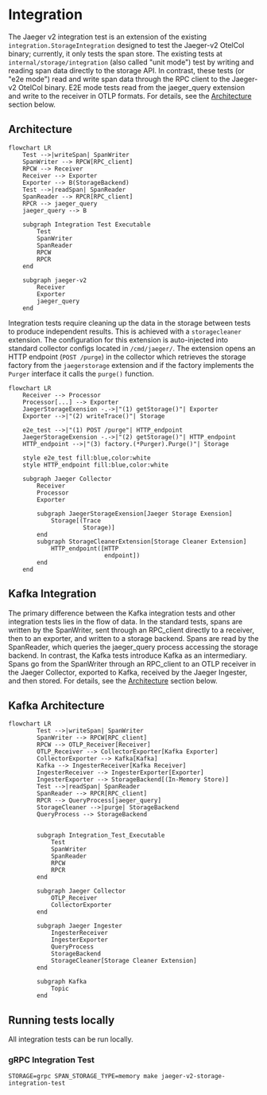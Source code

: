 # Integration

The Jaeger v2 integration test is an extension of the existing `integration.StorageIntegration` designed to test the Jaeger-v2 OtelCol binary; currently, it only tests the span store. The existing tests at `internal/storage/integration` (also called "unit mode") test by writing and reading span data directly to the storage API. In contrast, these tests (or "e2e mode") read and write span data through the RPC client to the Jaeger-v2 OtelCol binary. E2E mode tests read from the jaeger_query extension and write to the receiver in OTLP formats. For details, see the [Architecture](#architecture) section below.

## Architecture

```mermaid
flowchart LR
    Test -->|writeSpan| SpanWriter
    SpanWriter --> RPCW[RPC_client]
    RPCW --> Receiver
    Receiver --> Exporter
    Exporter --> B(StorageBackend)
    Test -->|readSpan| SpanReader
    SpanReader --> RPCR[RPC_client]
    RPCR --> jaeger_query
    jaeger_query --> B

    subgraph Integration Test Executable
        Test
        SpanWriter
        SpanReader
        RPCW
        RPCR
    end

    subgraph jaeger-v2
        Receiver
        Exporter
        jaeger_query
    end
```

Integration tests require cleaning up the data in the storage between tests to produce independent results. This is achieved with a `storagecleaner` extension. The configuration for this extension is auto-injected into standard collector configs located in `/cmd/jaeger/`. The extension opens an HTTP endpoint (`POST /purge`) in the collector which retrieves the storage factory from the `jaegerstorage` extension and if the factory implements the `Purger` interface it calls the `purge()` function.

```mermaid
flowchart LR
    Receiver --> Processor
    Processor[...] --> Exporter
    JaegerStorageExension -.->|"(1) getStorage()"| Exporter
    Exporter -->|"(2) writeTrace()"| Storage

    e2e_test -->|"(1) POST /purge"| HTTP_endpoint
    JaegerStorageExension -.->|"(2) getStorage()"| HTTP_endpoint
    HTTP_endpoint -->|"(3) factory.(*Purger).Purge()"| Storage

    style e2e_test fill:blue,color:white
    style HTTP_endpoint fill:blue,color:white

    subgraph Jaeger Collector
        Receiver
        Processor
        Exporter

        subgraph JaegerStorageExension[Jaeger Storage Exension]
            Storage[(Trace
                     Storage)]
        end
        subgraph StorageCleanerExtension[Storage Cleaner Extension]
            HTTP_endpoint([HTTP
                           endpoint])
        end
    end
```

## Kafka Integration

The primary difference between the Kafka integration tests and other integration tests lies in the flow of data. In the standard tests, spans are written by the SpanWriter, sent through an RPC_client directly to a receiver, then to an exporter, and written to a storage backend. Spans are read by the SpanReader, which queries the jaeger_query process accessing the storage backend. In contrast, the Kafka tests introduce Kafka as an intermediary. Spans go from the SpanWriter through an RPC_client to an OTLP receiver in the Jaeger Collector, exported to Kafka, received by the Jaeger Ingester, and then stored. For details, see the [Architecture](#KafkaArchitecture) section below.


## Kafka Architecture

``` mermaid
flowchart LR
        Test -->|writeSpan| SpanWriter
        SpanWriter --> RPCW[RPC_client]
        RPCW --> OTLP_Receiver[Receiver]
        OTLP_Receiver --> CollectorExporter[Kafka Exporter]
        CollectorExporter --> Kafka[Kafka]
        Kafka --> IngesterReceiver[Kafka Receiver]
        IngesterReceiver --> IngesterExporter[Exporter]
        IngesterExporter --> StorageBackend[(In-Memory Store)]
        Test -->|readSpan| SpanReader
        SpanReader --> RPCR[RPC_client]
        RPCR --> QueryProcess[jaeger_query]
        StorageCleaner -->|purge| StorageBackend
        QueryProcess --> StorageBackend
        

        subgraph Integration_Test_Executable
            Test
            SpanWriter
            SpanReader
            RPCW
            RPCR
        end

        subgraph Jaeger Collector
            OTLP_Receiver
            CollectorExporter
        end

        subgraph Jaeger Ingester
            IngesterReceiver
            IngesterExporter
            QueryProcess
            StorageBackend
            StorageCleaner[Storage Cleaner Extension]
        end

        subgraph Kafka
            Topic
        end
```

## Running tests locally

All integration tests can be run locally.

### gRPC Integration Test

```shell
STORAGE=grpc SPAN_STORAGE_TYPE=memory make jaeger-v2-storage-integration-test
```
